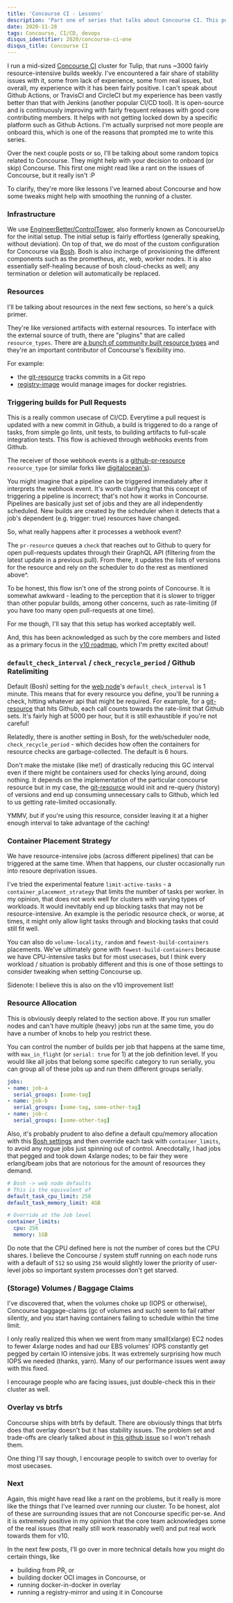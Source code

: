 ```yaml
---
title: 'Concourse CI - Lessons'
description: 'Part one of series that talks about Concourse CI. This post is more about some of the lessons or things that helped me stabilize the clsuter'
date: 2020-11-28
tags: Concourse, CI/CD, devops
disqus_identifier: 2020/concourse-ci-one
disqus_title: Concourse CI
---
```


I run a mid-sized [Concourse CI][concourse-ci] cluster for Tulip, that runs ~3000 fairly resource-intensive builds weekly.
I've encountered a fair share of stability issues with it, some from lack of experience, some from real issues,
but overall, my experience with it has been fairly positive. I can't speak about
Github Actions, or TravisCI and CircleCI but my experience has been vastly better than that with Jenkins (another popular CI/CD tool).
It is open-source and is continuously improving with fairly frequent releases with good core contributing members. It helps with not getting
locked down by a specific platform such as Github Actions. I'm actually surprised not more people are onboard this,
which is one of the reasons that prompted me to write this series.

Over the next couple posts or so, I'll be talking about some random topics related to Concourse. They might help with your decision to onboard
(or skip) Concourse. This first one might read like a rant on the issues of Concourse, but it really isn't :P

To clarify, they're more like lessons I've learned about Concourse and how some tweaks might help with smoothing the running of a cluster.

### Infrastructure

We use [EngineerBetter/ControlTower][control-tower], also formerly known as ConcourseUp for the initial setup.
The initial setup is fairly effortless (generally speaking, without deviation).
On top of that, we do most of the custom configuration for Concourse via [Bosh][bosh].
Bosh is also incharge of provisioning the different components such as the prometheus, atc, web, worker nodes.
It is also essentially self-healing because of bosh cloud-checks as well; any termination or deletion will automatically be replaced.

### Resources

I'll be talking about resources in the next few sections, so here's a quick primer.

They're like versioned artifacts with external resources. To interface with the external source of truth, there are "plugins" that are called `resource_types`.
There are [a bunch of community built resource types][resource-types] and they're an important contributor of Concourse's flexibility imo.

For example:

- the [git-resource][git-resource] tracks commits in a Git repo
- [registry-image][registry-image] would manage images for docker registries.

### Triggering builds for Pull Requests

This is a really common usecase of CI/CD. Everytime a pull request is updated with a new commit in Github, a build is triggered to
do a range of tasks, from simple go lints, unit tests, to building artifacts to full-scale integration tests. This flow is achieved through webhooks
events from Github.

The receiver of those webhook events is a [github-pr-resource][github-pr-resource] `resource_type` (or similar forks like
[digitalocean's][digitalocean-github-pr-resource]).

You might imagine that a pipeline can be triggered immediately after it interprets the webhook event. It's worth clarifying
that this concept of triggering a pipeline is incorrect; that's not how it works in Concourse. Pipelines are basically just set of jobs
and they are all independently scheduled. New builds are created by the scheduler when it detects that a job's dependent (e.g. trigger: true)
resources have changed.

So, what really happens after it processes a webhook event?

The `pr-resource` queues a `check` that reaches out to Github to query for open pull-requests updates
through their GraphQL API (filtering from the latest update in a previous pull). From there, it updates the lists of versions
for the resource and rely on the scheduler to do the rest as mentioned above^.

To be honest, this flow isn't one of the strong points of Concourse. It is somewhat awkward - leading to the perception that it is slower to
trigger than other popular builds, among other concerns, such as rate-limiting (if you have too many open pull-requests at one time).

For me though, I'll say that this setup has worked acceptably well.

And, this has been acknowledged as such by the core members and listed as a primary focus in the [v10 roadmap][v10-roadmap], which I'm pretty excited about!

### `default_check_interval` / `check_recycle_period` / Github Ratelimiting <a id="intervals" href="#intervals"></a>

Default (Bosh) setting for the [web node][web-node]'s `default_check_interval` is 1 minute. This means that for every resource you define, you'll be running a check,
hitting whatever api that might be required. For example, for a [git-resource][git-resource] that hits Github, each call counts towards the rate-limit that Github sets.
It's fairly high at 5000 per hour, but it is still exhaustible if you're not careful!

Relatedly, there is another setting in Bosh, for the web/scheduler node, `check_recycle_period` - which decides
how often the containers for resource checks are garbage-collected. The default is 6 hours.

Don't make the mistake (like me!) of drastically reducing this GC interval even if there might be containers used for checks lying around, doing nothing.
It depends on the implementation of the particular concourse resource but in my case, the [git-resource][git-resource] would init and re-query
(history) of versions and end up consuming unnecessary calls to Github, which led to us getting rate-limited occasionally.

YMMV, but if you're using this resource, consider leaving it at a higher enough interval to take advantage of the caching!

### Container Placement Strategy

We have resource-intensive jobs (across different pipelines) that can be triggered at the same time. When that happens, our cluster occasionally run into
resoure deprivation issues.

I've tried the experimental feature `limit-active-tasks` - a `container_placement_strategy` that limits the number of tasks per worker. In my opinion,
that does not work well for clusters with varying types of workloads. It would inevitably end up blocking tasks that may not be resource-intensive.
An example is the periodic resource check, or worse, at times, it might only allow light tasks through and blocking tasks that could still fit well.

You can also do `volume-locality`, `random` and `fewest-build-containers` placements. We've ultimately gone with `fewest-build-containers` because
we have CPU-intensive tasks but for most usecases, but I think every workload / situation is probably different and this is one of those settings
to consider tweaking when setting Concourse up.

Sidenote: I believe this is also on the v10 improvement list!

### Resource Allocation

This is obviously deeply related to the section above. If you run smaller nodes and can't have multiple (heavy) jobs run at the same time, you do have
a number of knobs to help you restrict these.

You can control the number of builds per job that happens at the same time, with `max_in_flight` (or `serial: true` for 1) at the job definition level.
If you would like all jobs that belong some specific category to run serially, you can group all of these jobs up and run them different groups serially.

```yaml
jobs:
- name: job-a
  serial_groups: [some-tag]
- name: job-b
  serial_groups: [some-tag, some-other-tag]
- name: job-c
  serial_groups: [some-other-tag]
```

Also, it's probably prudent to also define a default cpu/memory allocation with this [Bosh settings][bosh-resource] and then override each task with `container_limits`,
to avoid any rogue jobs just spinning out of control. Anecdotally, I had jobs that pegged and took down 4xlarge nodes; to be fair they were erlang/beam jobs that
are notorious for the amount of resources they demand.

```yaml
# Bosh -> web node defaults
# This is the equivalent of
default_task_cpu_limit: 256
default_task_memory_limit: 4GB
```

```yaml
# Override at the Job level
container_limits:
  cpu: 256
  memory: 1GB
```

Do note that the CPU defined here is not the number of cores but the CPU shares. I believe the Concourse / system stuff running on each node runs
with a default of `512` so using `256` would slightly lower the priority of user-level jobs so important system processes don't get starved.

### (Storage) Volumes / Baggage Claims

I've discovered that, when the volumes choke up (IOPS or otherwise), Concourse baggage-claims (gc of volumes and such) seem to fail rather silently,
and you start having containers failing to schedule within the time limit.

I only really realized this when we went from many small(xlarge) EC2 nodes to fewer 4xlarge nodes and had our EBS volumes' IOPS constantly get
pegged by certain IO intensive jobs. It was extremely surprising how much IOPS we needed (thanks, yarn). Many of our performance issues went away with this fixed.

I encourage people who are facing issues, just double-check this in their cluster as well.

### Overlay vs btrfs

Concourse ships with btrfs by default. There are obviously things that btrfs does that overlay doesn't but it has stability issues. The problem set and
trade-offs are clearly talked about in [this github issue][btrfs-issue] so I won't rehash them.

One thing I'll say though, I encourage people to switch over to overlay for most usecases.

### Next

Again, this might have read like a rant on the problems, but it really is more like the things that I've learned over running our cluster. To be honest,
alot of these are surrounding issues that are not Concourse specific per-se. And it is extremely positive in my opinion that the core team acknowledges
some of the real issues (that really still work reasonably well) and put real work towards them for v10.

In the next few posts, I'll go over in more technical details how you might do certain things, like

- building from PR, or
- building docker OCI images in Concourse, or
- running docker-in-docker in overlay
- running a registry-mirror and using it in Concourse

[web-node]: https://concourse-ci.org/concourse-web.html
[bosh]: https://bosh.io/docs/
[bosh-resource]: https://bosh.io/jobs/web?source=github.com/concourse/concourse-bosh-release&version=6.6.0#p%3ddefault_task_cpu_limit
[github-pr-resource]: https://github.com/telia-oss/github-pr-resource
[registry-image]: https://github.com/concourse/registry-image-resource
[git-resource]: https://github.com/concourse/git-resource
[digitalocean-github-pr-resource]: https://github.com/digitalocean/github-pr-resource
[v10-roadmap]: https://blog.concourse-ci.org/core-roadmap-towards-v10/
[control-tower]: https://github.com/EngineerBetter/control-tower
[concourse-ci]: https://concourse-ci.org/
[resource-types]: https://resource-types.concourse-ci.org/
[desc-check-recycle-period]: https://bosh.io/jobs/web?source=github.com/concourse/concourse-bosh-release&version=6.6.0#p%3dgc.check_recycle_period
[btrfs-issue]: https://github.com/concourse/concourse/issues/1045
